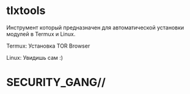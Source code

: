 # tlxtools
Инструмент который предназначен для автоматической установки модулей в Termux и Linux.

Termux:
  Установка TOR Browser

Linux:
  Увидишь сам :)

SECURITY_GANG//
=
